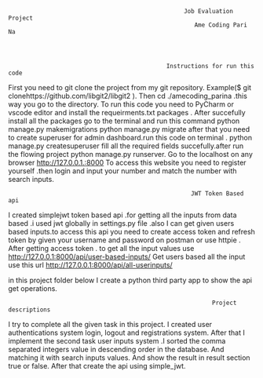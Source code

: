                                                       Job Evaluation Project 
                                                         Ame Coding Pari Na
                                                         
                                                         
                                                         

                                                 Instructions for run this code

First you need to git clone the project from my git repository. Example($ git clonehttps://github.com/libgit2/libgit2
).
Then  cd ./amecoding_parina .this way you go to the directory.
To run this code you need to PyCharm or vscode editor and install the requeirments.txt packages .
After succefully install all the packages go to the terminal and run this command 
python manage.py makemigrations 
python manage.py migrate
after that you need to create superuser for admin dashboard.run this code on terminal .
python manage.py createsuperuser
fill all the required fields succefully.after run the flowing project
python manage.py runserver.
Go to the localhost on any browser http://127.0.0.1.:8000
To access this website you need to register yourself .then login and input your number and match the number with search inputs.


                                                        JWT Token Based api
                                                        
I created simplejwt token based api .for getting all the inputs from data based .i used jwt globally in settings.py file .also I can get given users based inputs.to access this api you need to create access token and refresh token by given your username and password on postman or use httpie .
After getting access token . to get all the input values use http://127.0.0.1:8000/api/user-based-inputs/
Get users based all the input use this url 
http://127.0.0.1:8000/api/all-userinputs/

in this project folder below I create a python third party app to show the api get operations.


		                                                      Project descriptions
                                                          
I try to complete all the given task in this project. I created user authentications system login, logout and registrations system.
After that I implement the second task user inputs system .I sorted the comma separated integers value in descending order in the database. And matching it with search inputs values. And show the result in result section true or false.
After that create the api using simple_jwt.




